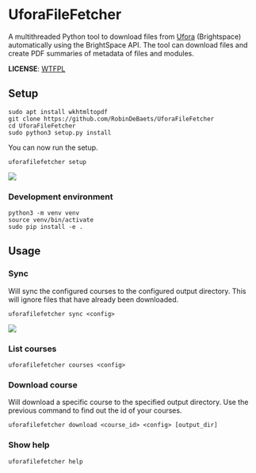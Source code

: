 # UforaFileFetcher

A multithreaded Python tool to download files from [Ufora](https://ufora.ugent.be) (Brightspace) automatically using the BrightSpace API.
The tool can download files and create PDF summaries of metadata of files and modules.

**LICENSE**: [WTFPL](https://en.wikipedia.org/wiki/WTFPL)

## Setup
 
```
sudo apt install wkhtmltopdf
git clone https://github.com/RobinDeBaets/UforaFileFetcher
cd UforaFileFetcher
sudo python3 setup.py install
```

You can now run the setup.
```
uforafilefetcher setup
```

![](images/setup.png)

### Development environment

```
python3 -m venv venv
source venv/bin/activate
sudo pip install -e . 
```


## Usage

### Sync

Will sync the configured courses to the configured output directory. This will ignore files that have already been downloaded.

```
uforafilefetcher sync <config>
```

![](images/sync.png)


### List courses


```
uforafilefetcher courses <config>
```

### Download course

Will download a specific course to the specified output directory. Use the previous command to find out the id of your 
courses.

```
uforafilefetcher download <course_id> <config> [output_dir]
```

### Show help

```
uforafilefetcher help
```
